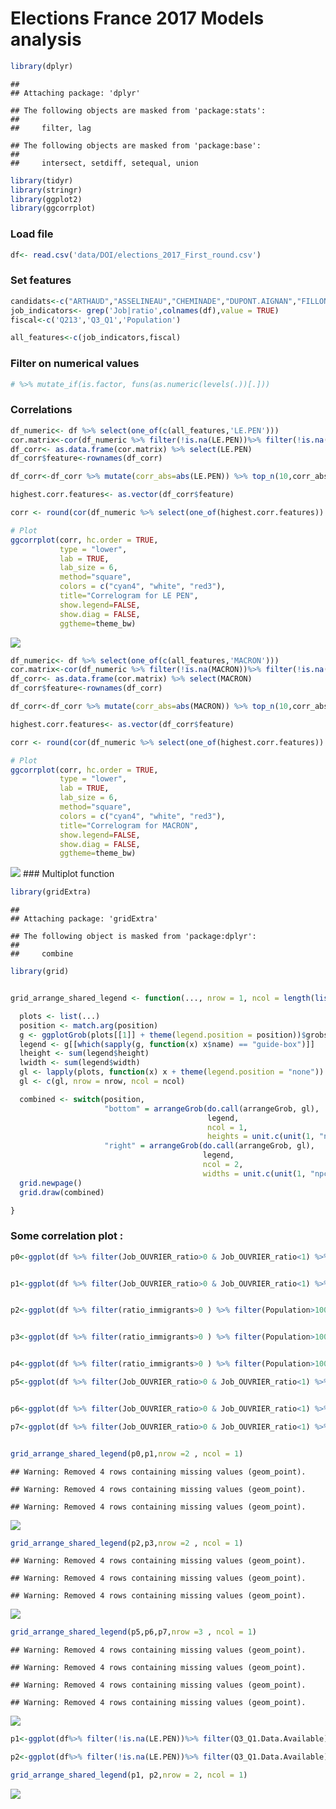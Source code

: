 Elections France 2017 Models analysis
================

``` r
library(dplyr)
```

    ## 
    ## Attaching package: 'dplyr'

    ## The following objects are masked from 'package:stats':
    ## 
    ##     filter, lag

    ## The following objects are masked from 'package:base':
    ## 
    ##     intersect, setdiff, setequal, union

``` r
library(tidyr)
library(stringr)
library(ggplot2)
library(ggcorrplot)
```

### Load file

``` r
df<- read.csv('data/DOI/elections_2017_First_round.csv')
```

### Set features

``` r
candidats<-c("ARTHAUD","ASSELINEAU","CHEMINADE","DUPONT.AIGNAN","FILLON","HAMON","LASSALLE","LE.PEN","MACRON","MÉLENCHON","POUTOU")
job_indicators<- grep('Job|ratio',colnames(df),value = TRUE)
fiscal<-c('Q213','Q3_Q1','Population')

all_features<-c(job_indicators,fiscal)
```

### Filter on numerical values

``` r
# %>% mutate_if(is.factor, funs(as.numeric(levels(.))[.])) 
```

### Correlations

``` r
df_numeric<- df %>% select(one_of(c(all_features,'LE.PEN')))
cor.matrix<-cor(df_numeric %>% filter(!is.na(LE.PEN))%>% filter(!is.na(Q3_Q1)))
df_corr<- as.data.frame(cor.matrix) %>% select(LE.PEN) 
df_corr$feature<-rownames(df_corr)

df_corr<-df_corr %>% mutate(corr_abs=abs(LE.PEN)) %>% top_n(10,corr_abs) %>% arrange(desc(corr_abs))

highest.corr.features<- as.vector(df_corr$feature)

corr <- round(cor(df_numeric %>% select(one_of(highest.corr.features)) %>% na.omit()),2)

# Plot
ggcorrplot(corr, hc.order = TRUE, 
           type = "lower", 
           lab = TRUE, 
           lab_size = 6, 
           method="square", 
           colors = c("cyan4", "white", "red3"), 
           title="Correlogram for LE PEN",
           show.legend=FALSE,
           show.diag = FALSE,
           ggtheme=theme_bw)
```

![](elections_france_model_selection_files/figure-markdown_github/unnamed-chunk-5-1.png)

``` r
df_numeric<- df %>% select(one_of(c(all_features,'MACRON')))
cor.matrix<-cor(df_numeric %>% filter(!is.na(MACRON))%>% filter(!is.na(Q3_Q1)))
df_corr<- as.data.frame(cor.matrix) %>% select(MACRON) 
df_corr$feature<-rownames(df_corr)

df_corr<-df_corr %>% mutate(corr_abs=abs(MACRON)) %>% top_n(10,corr_abs) %>% arrange(desc(corr_abs))

highest.corr.features<- as.vector(df_corr$feature)

corr <- round(cor(df_numeric %>% select(one_of(highest.corr.features)) %>% na.omit()),2)

# Plot
ggcorrplot(corr, hc.order = TRUE, 
           type = "lower", 
           lab = TRUE, 
           lab_size = 6, 
           method="square", 
           colors = c("cyan4", "white", "red3"), 
           title="Correlogram for MACRON",
           show.legend=FALSE,
           show.diag = FALSE,
           ggtheme=theme_bw)
```

![](elections_france_model_selection_files/figure-markdown_github/unnamed-chunk-6-1.png) \#\#\# Multiplot function

``` r
library(gridExtra)
```

    ## 
    ## Attaching package: 'gridExtra'

    ## The following object is masked from 'package:dplyr':
    ## 
    ##     combine

``` r
library(grid)


grid_arrange_shared_legend <- function(..., nrow = 1, ncol = length(list(...)), position = c("bottom", "right")) {

  plots <- list(...)
  position <- match.arg(position)
  g <- ggplotGrob(plots[[1]] + theme(legend.position = position))$grobs
  legend <- g[[which(sapply(g, function(x) x$name) == "guide-box")]]
  lheight <- sum(legend$height)
  lwidth <- sum(legend$width)
  gl <- lapply(plots, function(x) x + theme(legend.position = "none"))
  gl <- c(gl, nrow = nrow, ncol = ncol)

  combined <- switch(position,
                     "bottom" = arrangeGrob(do.call(arrangeGrob, gl),
                                            legend,
                                            ncol = 1,
                                            heights = unit.c(unit(1, "npc") - lheight, lheight)),
                     "right" = arrangeGrob(do.call(arrangeGrob, gl),
                                           legend,
                                           ncol = 2,
                                           widths = unit.c(unit(1, "npc") - lwidth, lwidth)))
  grid.newpage()
  grid.draw(combined)

}
```

### Some correlation plot :

``` r
p0<-ggplot(df %>% filter(Job_OUVRIER_ratio>0 & Job_OUVRIER_ratio<1) %>% filter(Population>1000) %>% filter(REG %in% c(53,93,22,31)),aes(x=Job_OUVRIER_ratio*100,y=LE.PEN,col=as.factor(NOM_REG),size=Population))+ geom_jitter(alpha=.5)+ scale_colour_brewer(palette = "Set1")+theme(legend.title=element_blank())+ylab('1st Round - LE PEN (%)')+ xlab('Worker rate in active population (%)')+theme(aspect.ratio=1/2)


p1<-ggplot(df %>% filter(Job_OUVRIER_ratio>0 & Job_OUVRIER_ratio<1) %>% filter(Population>1000) %>% filter(REG %in% c(53,93,22,31)),aes(x=Job_OUVRIER_ratio*100,y=MACRON,col=as.factor(NOM_REG),size=Population))+ geom_jitter(alpha=.5)+ scale_colour_brewer(palette = "Set1")+theme(legend.title=element_blank())+ylab('1st Round - MACRON (%)')+ xlab('Worker rate in active population (%)')+theme(aspect.ratio=1/2)


p2<-ggplot(df %>% filter(ratio_immigrants>0 ) %>% filter(Population>1000) %>% filter(REG %in% c(53,93,22,31)),aes(x=log(ratio_immigrants+1),y=LE.PEN,col=as.factor(NOM_REG),size=Population))+ geom_jitter(alpha=.5)+ scale_colour_brewer(palette = "Set1")+theme(legend.title=element_blank())+ylab('1st Round - LE PEN (%)')+ xlab('Immigrant rate log()')+theme(aspect.ratio=1/2)


p3<-ggplot(df %>% filter(ratio_immigrants>0 ) %>% filter(Population>1000) %>% filter(REG %in% c(53,93,22,31)),aes(x=log(ratio_immigrants+1),y=MACRON,col=as.factor(NOM_REG),size=Population))+ geom_jitter(alpha=.5)+ scale_colour_brewer(palette = "Set1")+theme(legend.title=element_blank())+ylab('1st Round - MACRON (%)')+ xlab('Immigrant rate log()')+theme(aspect.ratio=1/2)


p4<-ggplot(df %>% filter(ratio_immigrants>0 ) %>% filter(Population>1000) %>% filter(REG %in% c(22,31)),aes(x=log(ratio_immigrants+1),y=MÉLENCHON,col=as.factor(NOM_REG)))+ geom_jitter(alpha=.5)+ scale_colour_brewer(palette = "Set1")+theme(legend.title=element_blank())+ylab('1st Round - MÉLENCHON (%)')+ xlab('Immigrant rate log()')+theme(aspect.ratio=1/2)

p5<-ggplot(df %>% filter(Job_OUVRIER_ratio>0 & Job_OUVRIER_ratio<1) %>% filter(Population>1000) %>% filter(REG %in% c(53,93,22,31)),aes(x=NoJob_1524_ratio*100,y=LE.PEN,col=as.factor(NOM_REG),size=Population))+ geom_jitter(alpha=.5)+ scale_colour_brewer(palette = "Set1")+theme(legend.title=element_blank())+ylab('1st Round - LE PEN (%)')+ xlab('NoJob_1524_ratio (%)')+theme(aspect.ratio=1/2)


p6<-ggplot(df %>% filter(Job_OUVRIER_ratio>0 & Job_OUVRIER_ratio<1) %>% filter(Population>1000) %>% filter(REG %in% c(53,93,22,31)),aes(x=NoJob_1524_ratio*100,y=MACRON,col=as.factor(NOM_REG),size=Population))+ geom_jitter(alpha=.5)+ scale_colour_brewer(palette = "Set1")+theme(legend.title=element_blank())+ylab('1st Round - MACRON (%)')+ xlab('NoJob_1524_ratio (%)')+theme(aspect.ratio=1/2)

p7<-ggplot(df %>% filter(Job_OUVRIER_ratio>0 & Job_OUVRIER_ratio<1) %>% filter(Population>1000) %>% filter(REG %in% c(53,93,22,31)),aes(x=NoJob_1524_ratio*100,y=MÉLENCHON,col=as.factor(NOM_REG),size=Population))+ geom_jitter(alpha=.5)+ scale_colour_brewer(palette = "Set1")+theme(legend.title=element_blank())+ylab('1st Round - MÉLENCHON (%)')+ xlab('NoJob_1524_ratio (%)')+theme(aspect.ratio=1/2)


grid_arrange_shared_legend(p0,p1,nrow =2 , ncol = 1)
```

    ## Warning: Removed 4 rows containing missing values (geom_point).

    ## Warning: Removed 4 rows containing missing values (geom_point).

    ## Warning: Removed 4 rows containing missing values (geom_point).

![](elections_france_model_selection_files/figure-markdown_github/unnamed-chunk-8-1.png)

``` r
grid_arrange_shared_legend(p2,p3,nrow =2 , ncol = 1)
```

    ## Warning: Removed 4 rows containing missing values (geom_point).

    ## Warning: Removed 4 rows containing missing values (geom_point).

    ## Warning: Removed 4 rows containing missing values (geom_point).

![](elections_france_model_selection_files/figure-markdown_github/unnamed-chunk-8-2.png)

``` r
grid_arrange_shared_legend(p5,p6,p7,nrow =3 , ncol = 1)
```

    ## Warning: Removed 4 rows containing missing values (geom_point).

    ## Warning: Removed 4 rows containing missing values (geom_point).

    ## Warning: Removed 4 rows containing missing values (geom_point).

    ## Warning: Removed 4 rows containing missing values (geom_point).

![](elections_france_model_selection_files/figure-markdown_github/unnamed-chunk-8-3.png)

``` r
p1<-ggplot(df%>% filter(!is.na(LE.PEN))%>% filter(Q3_Q1.Data.Available) %>% filter(REG %in% c(53,93,22,31)) ,aes(Q3_Q1,LE.PEN, col=as.factor(NOM_REG),size=Population))+ geom_jitter(alpha=.6)+ scale_colour_brewer(palette = "Set1")+theme(legend.title=element_blank())+ylab('1st Round - LE PEN (%)')+ xlab('Yearly Income - Inter Quartile Range')+theme(aspect.ratio=1/2)

p2<-ggplot(df%>% filter(!is.na(LE.PEN))%>% filter(Q3_Q1.Data.Available) %>% filter(REG %in% c(53,93,22,31)) ,aes(Q3_Q1,MACRON, col=as.factor(NOM_REG),size=Population))+ geom_jitter(alpha=.6)+ scale_colour_brewer(palette = "Set1")+theme(legend.title=element_blank())+ylab('1st Round - MACRON (%)')+ xlab('Yearly Income - Inter Quartile Range')+theme(aspect.ratio=1/2)

grid_arrange_shared_legend(p1, p2,nrow = 2, ncol = 1)
```

![](elections_france_model_selection_files/figure-markdown_github/unnamed-chunk-9-1.png)
